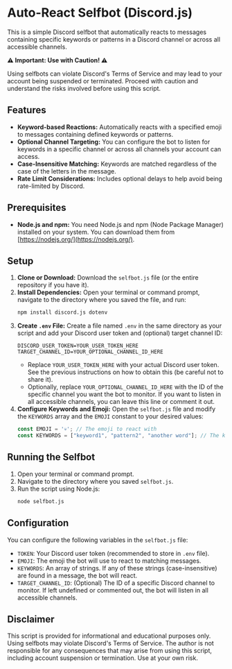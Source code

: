 # Auto-React Selfbot (Discord.js)

This is a simple Discord selfbot that automatically reacts to messages containing specific keywords or patterns in a Discord channel or across all accessible channels.

**⚠️ Important: Use with Caution! ⚠️**

Using selfbots can violate Discord's Terms of Service and may lead to your account being suspended or terminated. Proceed with caution and understand the risks involved before using this script.

## Features

* **Keyword-based Reactions:** Automatically reacts with a specified emoji to messages containing defined keywords or patterns.
* **Optional Channel Targeting:** You can configure the bot to listen for keywords in a specific channel or across all channels your account can access.
* **Case-Insensitive Matching:** Keywords are matched regardless of the case of the letters in the message.
* **Rate Limit Considerations:** Includes optional delays to help avoid being rate-limited by Discord.

## Prerequisites

* **Node.js and npm:** You need Node.js and npm (Node Package Manager) installed on your system. You can download them from [https://nodejs.org/](https://nodejs.org/).

## Setup

1.  **Clone or Download:** Download the `selfbot.js` file (or the entire repository if you have it).
2.  **Install Dependencies:** Open your terminal or command prompt, navigate to the directory where you saved the file, and run:
    ```bash
    npm install discord.js dotenv
    ```
3.  **Create `.env` File:** Create a file named `.env` in the same directory as your script and add your Discord user token and (optional) target channel ID:
    ```
    DISCORD_USER_TOKEN=YOUR_USER_TOKEN_HERE
    TARGET_CHANNEL_ID=YOUR_OPTIONAL_CHANNEL_ID_HERE
    ```
    * Replace `YOUR_USER_TOKEN_HERE` with your actual Discord user token. See the previous instructions on how to obtain this (be careful not to share it).
    * Optionally, replace `YOUR_OPTIONAL_CHANNEL_ID_HERE` with the ID of the specific channel you want the bot to monitor. If you want to listen in all accessible channels, you can leave this line or comment it out.
4.  **Configure Keywords and Emoji:** Open the `selfbot.js` file and modify the `KEYWORDS` array and the `EMOJI` constant to your desired values:
    ```javascript
    const EMOJI = '💀'; // The emoji to react with
    const KEYWORDS = ["keyword1", "pattern2", "another word"]; // The keywords to trigger the reaction
    ```

## Running the Selfbot

1.  Open your terminal or command prompt.
2.  Navigate to the directory where you saved `selfbot.js`.
3.  Run the script using Node.js:
    ```bash
    node selfbot.js
    ```

## Configuration

You can configure the following variables in the `selfbot.js` file:

* `TOKEN`: Your Discord user token (recommended to store in `.env` file).
* `EMOJI`: The emoji the bot will use to react to matching messages.
* `KEYWORDS`: An array of strings. If any of these strings (case-insensitive) are found in a message, the bot will react.
* `TARGET_CHANNEL_ID`: (Optional) The ID of a specific Discord channel to monitor. If left undefined or commented out, the bot will listen in all accessible channels.

## Disclaimer

This script is provided for informational and educational purposes only. Using selfbots may violate Discord's Terms of Service. The author is not responsible for any consequences that may arise from using this script, including account suspension or termination. Use at your own risk.
